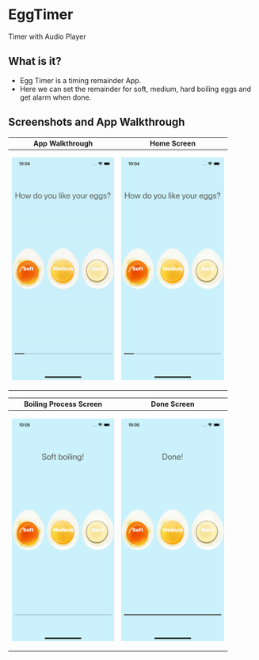 # EggTimer
Timer with Audio Player
## What is it?
- Egg Timer is a timing remainder App.
- Here we can set the remainder for soft, medium, hard boiling eggs and get alarm when done.

## Screenshots and App Walkthrough

| App Walkthrough | Home Screen | 
| --- | --- | 
| <p align="center"><img src="Screenshots and App Walkthrough/EggTimer.gif" height="450"/></p> | <p align="center"><img src="Screenshots and App Walkthrough/HomeScreen.png" height="450"/></p> | 

|Boiling Process Screen |Done Screen | 
| --- | --- |
| <p align="center"><img src="Screenshots and App Walkthrough/BoilingProcessScreen.png" height="450"/></p> | <p align="center"><img src="Screenshots and App Walkthrough/DoneScreen.png" height="450"/></p> | 


